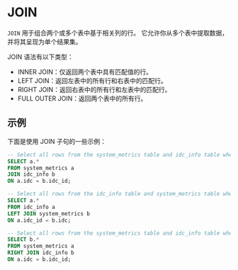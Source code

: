 # JOIN

`JOIN` 用于组合两个或多个表中基于相关列的行。
它允许你从多个表中提取数据，并将其呈现为单个结果集。

JOIN 语法有以下类型：
- INNER JOIN：仅返回两个表中具有匹配值的行。
- LEFT JOIN：返回左表中的所有行和右表中的匹配行。
- RIGHT JOIN：返回右表中的所有行和左表中的匹配行。
- FULL OUTER JOIN：返回两个表中的所有行。

## 示例
下面是使用 JOIN 子句的一些示例：

```sql
-- Select all rows from the system_metrics table and idc_info table where the idc_id matches
SELECT a.*
FROM system_metrics a
JOIN idc_info b
ON a.idc = b.idc_id;

-- Select all rows from the idc_info table and system_metrics table where the idc_id matches, and include null values for idc_info without any matching system_metrics
SELECT a.*
FROM idc_info a
LEFT JOIN system_metrics b
ON a.idc_id = b.idc;

-- Select all rows from the system_metrics table and idc_info table where the idc_id matches, and include null values for idc_info without any matching system_metrics
SELECT b.*
FROM system_metrics a
RIGHT JOIN idc_info b
ON a.idc = b.idc_id;
```
